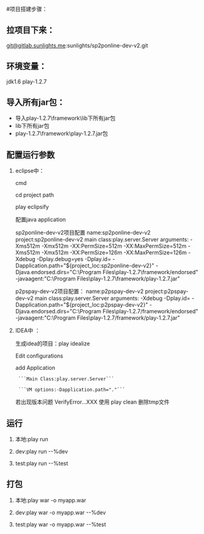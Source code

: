 #项目搭建步骤：

## 拉项目下来：

git@gitlab.sunlights.me:sunlights/sp2ponline-dev-v2.git
	
## 环境变量：

jdk1.6  play-1.2.7

## 导入所有jar包：

* 导入play-1.2.7\framework\lib下所有jar包
* lib下所有jar包
* play-1.2.7\framework\play-1.2.7.jar包

## 配置运行参数

1. eclipse中：
	
	cmd
	
	cd project path
	
	play eclipsify

	配置java application
	
	sp2ponline-dev-v2项目配置
	name:sp2ponline-dev-v2
	project:sp2ponline-dev-v2
	main class:play.server.Server
	arguments: -Xms512m -Xmx512m -XX:PermSize=512m -XX:MaxPermSize=512m -Xms512m -Xmx512m -XX:PermSize=126m -XX:MaxPermSize=126m -Xdebug -Dplay.debug=yes -Dplay.id= -Dapplication.path="${project_loc:sp2ponline-dev-v2}" -Djava.endorsed.dirs="C:\Program Files\play-1.2.7\framework/endorsed" -javaagent:"C:\Program Files\play-1.2.7\framework/play-1.2.7.jar"
	
	p2pspay-dev-v2项目配置：
	name:p2pspay-dev-v2
	project:p2pspay-dev-v2
	main class:play.server.Server
	arguments:	-Xdebug  -Dplay.id= -Dapplication.path="${project_loc:p2pspay-dev-v2}" -Djava.endorsed.dirs="C:\Program Files\play-1.2.7/framework/endorsed" -javaagent:"C:\Program Files\play-1.2.7/framework/play-1.2.7.jar"

	
2. IDEA中	：

	 生成idea的项目：play idealize
	
	 Edit configurations
	 
	 add Application
	 
		```Main Class:play.server.Server```
		
		```VM options:-Dapplication.path="."```
	 
	 若出现版本问题  VerifyError...XXX   使用 play clean 删除tmp文件

## 运行

1. 本地:play run

2. dev:play run --%dev

3. test:play run --%test

## 打包

1. 本地:play war -o myapp.war

2. dev:play war -o myapp.war --%dev

3. test:play war -o myapp.war --%test



        
        
		
		
		